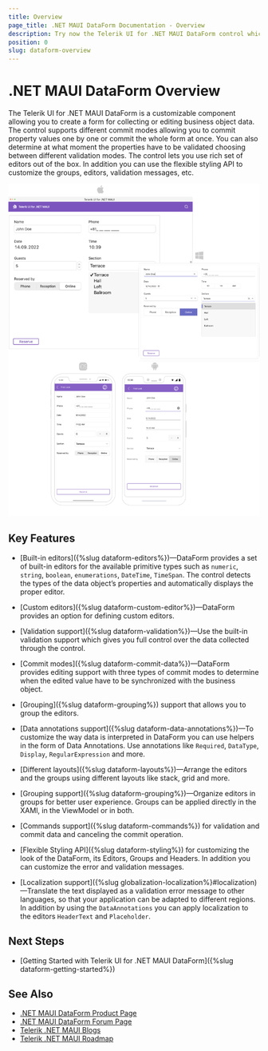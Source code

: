 ```yaml
---
title: Overview
page_title: .NET MAUI DataForm Documentation - Overview
description: Try now the Telerik UI for .NET MAUI DataForm control which allows you to create a form for collecting or editing business object data.
position: 0
slug: dataform-overview
---
```


# .NET MAUI DataForm Overview

The Telerik UI for .NET MAUI DataForm is a customizable component allowing you to create a form for collecting or editing business object data. The control supports different commit modes allowing you to commit property values one by one or commit the whole form at once. You can also determine at what moment the properties have to be validated choosing between different validation modes. The control lets you use rich set of editors out of the box. In addition you can use the flexible styling API to customize the groups, editors, validation messages, etc. 

![.NET MAUI DataForm Overview](images/dataform-overview.png)

## Key Features

* [Built-in editors]({%slug dataform-editors%})&mdash;DataForm provides a set of built-in editors for the available primitive types such as `numeric`, `string`, `boolean`, `enumerations`, `DateTime`, `TimeSpan`. The control detects the types of the data object’s properties and automatically displays the proper editor.  

* [Custom editors]({%slug dataform-custom-editor%})&mdash;DataForm provides an option for defining custom editors.  

* [Validation support]({%slug dataform-validation%})&mdash;Use the built-in validation support which gives you full control over the data collected through the control.

* [Commit modes]({%slug dataform-commit-data%})&mdash;DataForm provides editing support with three types of commit modes to determine when the edited value have to be synchronized with the business object.

* [Grouping]({%slug dataform-grouping%}) support that allows you to group the editors.

* [Data annotations support]({%slug dataform-data-annotations%})&mdash;To customize the way data is interpreted in DataForm you can use helpers in the form of Data Annotations. Use annotations like `Required`, `DataType`, `Display`, `RegularExpression` and more.

* [Different layouts]({%slug dataform-layouts%})&mdash;Arrange the editors and the groups using different layouts like stack, grid and more.

* [Grouping support]({%slug dataform-grouping%})&mdash;Organize editors in groups for better user experience. Groups can be applied directly in the XAMl, in the ViewModel or in both. 

* [Commands support]({%slug dataform-commands%}) for validation and commit data and canceling the commit operation.

* [Flexible Styling API]({%slug dataform-styling%}) for customizing the look of the DataForm, its Editors, Groups and Headers. In addition you can customize the error and validation messages.

* [Localization support]({%slug globalization-localization%}#localization)&mdash;Translate the text displayed as a validation error message to other languages, so that your application can be adapted to different regions. In addition by using the `DataAnnotations` you can apply localization to the editors `HeaderText` and `Placeholder`.

## Next Steps

- [Getting Started with Telerik UI for .NET MAUI DataForm]({%slug dataform-getting-started%})

## See Also

- [.NET MAUI DataForm Product Page](https://www.telerik.com/maui-ui/dataform)
- [.NET MAUI DataForm Forum Page](https://www.telerik.com/forums/maui?tagId=1979)
- [Telerik .NET MAUI Blogs](https://www.telerik.com/blogs/mobile-net-maui)
- [Telerik .NET MAUI Roadmap](https://www.telerik.com/support/whats-new/maui-ui/roadmap)


